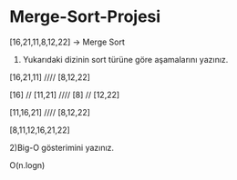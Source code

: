 # Merge-Sort-Projesi

[16,21,11,8,12,22] -> Merge Sort

1) Yukarıdaki dizinin sort türüne göre aşamalarını yazınız.

[16,21,11] ////  [8,12,22]

[16] // [11,21]  ////     [8] // [12,22]

[11,16,21] ////   [8,12,22]

[8,11,12,16,21,22] 



2)Big-O gösterimini yazınız.

O(n.logn)

